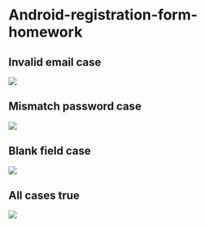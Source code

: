 # Android-registration-form-homework
## Invalid email case

![](https://github.com/noraGlowin/Android-registration-form-homework/blob/master/app/src/main/res/drawable/invalidemail.jpg?raw=true)
## Mismatch password case
![](https://github.com/noraGlowin/Android-registration-form-homework/blob/master/app/src/main/res/drawable/mismatch.jpg?raw=true)

## Blank field case
![](https://github.com/noraGlowin/Android-registration-form-homework/blob/master/app/src/main/res/drawable/blank.jpg?raw=true)
## All cases true
![](https://github.com/noraGlowin/Android-registration-form-homework/blob/master/app/src/main/res/drawable/allcasetrue.jpg?raw=true)
